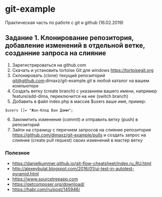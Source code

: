 # git-example
Практическая часть по работе с git и github (16.02.2019)

## Задание 1. Клонирование репозитория, добавление изменений в отдельной ветке, созданние запроса на слияние
1. Зарегистрироваться на github.com
2. Скачать и установить tortoise Git для windows https://tortoisegit.org
3. Склонировать (clone) текущий репозиторий git@github.com:dimaxz/git-example.git в любой каталог на вашем компьютере
4. Создать ветку (create branch) с указанием вашего имени, например feature/add-dima, переключится на нее (switch branch)
5. Добавить в файл index.php в массив $users ваше имя, пример:
```
$users []= "Жан-Клод Ван Дамм";
```
6. Закомитить изменения (commit) и отправить ветку (push) в репозиторий
7. Зайти на страницу с перечнем запросов на слияние репозитория https://github.com/dimaxz/git-example/pulls и создать запрос на слияние (create pull request) своих изменений в мастер ветку

### Полезное
- https://danielkummer.github.io/git-flow-cheatsheet/index.ru_RU.html
- http://alexeybulat.blogspot.com/2016/01/ui-test-in-autotest-pyramid.html
- https://www.sourcetreeapp.com
- https://getcomposer.org/download/
- https://habr.com/ru/post/145946/
